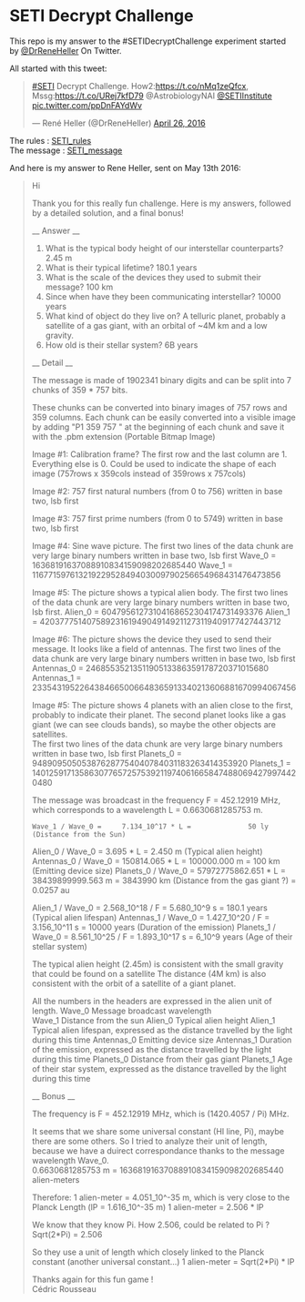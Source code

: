 # SETI Decrypt Challenge

This repo is my answer to the #SETIDecryptChallenge experiment started by [@DrReneHeller](https://twitter.com/DrReneHeller) On Twitter. 

All started with this tweet:

<blockquote class="twitter-tweet"><p lang="de" dir="ltr"><a href="https://twitter.com/hashtag/SETI?src=hash&amp;ref_src=twsrc%5Etfw">#SETI</a> Decrypt Challenge. How2:<a href="https://t.co/nMq1zeQfcx">https://t.co/nMq1zeQfcx</a>, Mssg:<a href="https://t.co/URej7kfD79">https://t.co/URej7kfD79</a> @AstrobiologyNAI <a href="https://twitter.com/SETIInstitute?ref_src=twsrc%5Etfw">@SETIInstitute</a> <a href="https://t.co/ppDnFAYdWv">pic.twitter.com/ppDnFAYdWv</a></p>&mdash; René Heller (@DrReneHeller) <a href="https://twitter.com/DrReneHeller/status/724935476327624704?ref_src=twsrc%5Etfw">April 26, 2016</a></blockquote> <script async src="https://platform.twitter.com/widgets.js" charset="utf-8"></script>

The rules : [SETI_rules](SETI_rules.txt)  
The message : [SETI_message](SETI_message.txt)


And here is my answer to Rene Heller, sent on May 13th 2016:


> Hi
> 
> Thank you for this really fun challenge. Here is my answers, followed by a detailed solution, and a final bonus!
> 
> __ Answer __
> 
> 1. What is the typical body height of our interstellar counterparts? 2.45 m
> 2. What is their typical lifetime? 180.1 years
> 3. What is the scale of the devices they used to submit their message? 100 km
> 4. Since when have they been communicating interstellar? 10000 years
> 5. What kind of object do they live on? A telluric planet, probably a satellite of a gas giant, with an orbital of ~4M km and a low gravity.
> 6. How old is their stellar system? 6B years
> 
> 
> __ Detail __
> 
> The message is made of 1902341 binary digits and can be split into 7 chunks of 359 * 757 bits.
> 
> These chunks can be converted into binary images of 757 rows and 359 columns.
> Each chunk can be easily converted into a visible image by adding "P1 359 757 " at the beginning of each chunk and save it with the .pbm extension (Portable Bitmap Image)
> 
> Image #1: Calibration frame? The first row and the last column are 1. Everything else is 0.
>           Could be used to indicate the shape of each image (757rows x 359cols instead of 359rows x 757cols)
> 
> Image #2: 757 first natural numbers (from 0 to 756) written in base two, lsb first
> 
> Image #3: 757 first prime numbers (from 0 to 5749) written in base two, lsb first
> 
> Image #4: Sine wave picture. 
>           The first two lines of the data chunk are very large binary numbers written in base two, lsb first
>           Wave_0 = 16368191637088910834159098202685440
>           Wave_1 = 11677159761321922952849403009790256654968431476473856
>           
> Image #5: The picture shows a typical alien body.
>           The first two lines of the data chunk are very large binary numbers written in base two, lsb first.
>           Alien_0 = 60479561273104168652304174731493376
>           Alien_1 = 42037775140758923161949049149211273119409177427443712
>           
> Image #6: The picture shows the device they used to send their message. It looks like a field of antennas.
>           The first two lines of the data chunk are very large binary numbers written in base two, lsb first
>           Antennas_0 = 2468553521351190513386359178720371015680
>           Antennas_1 = 2335431952264384665006648365913340213606881670994067456
>           
> Image #5: The picture shows 4 planets with an alien close to the first, probably to indicate their planet. 
>           The second planet looks like a gas giant (we can see clouds bands), so maybe the other objects are satellites.  
>           The first two lines of the data chunk are very large binary numbers written in base two, lsb first
>           Planets_0 = 948909505053876287754040784031183263414353920
>           Planets_1 = 1401259171358630776572575392119740616658474880694279974420480
> 
> The message was broadcast in the frequency F = 452.12919 MHz, which corresponds to a wavelength L = 0.6630681285753 m.
>  
>     Wave_1 / Wave_0 =     7.134_10^17 * L =              50 ly                  (Distance from the Sun)
>    Alien_0 / Wave_0 =           3.695 * L =           2.450 m                   (Typical alien height) 
> Antennas_0 / Wave_0 =      150814.065 * L =      100000.000 m  = 100 km         (Emitting device size) 
>  Planets_0 / Wave_0 = 57972775862.651 * L = 38439899999.563 m  = 3843990 km     (Distance from the gas giant ?)
>                                                                = 0.0257 au
> 
>    Alien_1 / Wave_0 =     2.568_10^18 / F =     5.680_10^9  s = 180.1 years     (Typical alien lifespan)
> Antennas_1 / Wave_0 =     1.427_10^20 / F =     3.156_10^11 s = 10000 years     (Duration of the emission)
>  Planets_1 / Wave_0 =     8.561_10^25 / F =     1.893_10^17 s = 6_10^9 years    (Age of their stellar system)
>  
>  
> The typical alien height (2.45m) is consistent with the small gravity that could be found on a satellite 
> The distance (4M km) is also consistent with the orbit of a satellite of a giant planet.
> 
> All the numbers in the headers are expressed in the alien unit of length.
> Wave_0      Message broadcast wavelength       
> Wave_1      Distance from the sun
> Alien_0     Typical alien height 
> Alien_1     Typical alien lifespan, expressed as the distance travelled by the light during this time
> Antennas_0  Emitting device size
> Antennas_1  Duration of the emission, expressed as the distance travelled by the light during this time
> Planets_0   Distance from their gas giant
> Planets_1   Age of their star system, expressed  as the distance travelled by the light during this time
> 
> __ Bonus __
> 
> The frequency is F = 452.12919 MHz, which is (1420.4057 / Pi) MHz. 
> 
> It seems that we share some universal constant (HI line, Pi), maybe there are some others.
> So I tried to analyze their unit of length, because we have a duirect correspondance thanks to the message wavelength Wave_0.    
>     0.6630681285753 m = 16368191637088910834159098202685440 alien-meters
> 
> Therefore:
>     1 alien-meter = 4.051_10^-35 m, which is very close to the Planck Length (lP = 1.616_10^-35 m)
>     1 alien-meter = 2.506 * lP
>     
> We know that they know Pi. How 2.506, could be related to Pi ? 
>     Sqrt(2*Pi) = 2.506
>     
> So they use a unit of length which closely linked to the Planck constant (another universal constant...)
>     1 alien-meter = Sqrt(2*Pi) * lP
>     
> 
> 
> Thanks again for this fun game !  
> Cédric Rousseau
> 